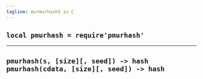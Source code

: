 ```yaml
---
tagline: murmurhash3 in C
---
```


## `local pmurhash = require'pmurhash'`

---------------------------------------------
`pmurhash(s, [size][, seed]) -> hash`
`pmurhash(cdata, [size][, seed]) -> hash`
---------------------------------------------
